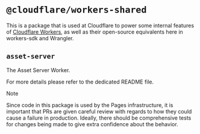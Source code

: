 # `@cloudflare/workers-shared`

This is a package that is used at Cloudflare to power some internal features of [Cloudflare Workers](https://developers.cloudflare.com/workers/), as well as their open-source equivalents here in workers-sdk and Wrangler.

## `asset-server`

The Asset Server Worker.

For more details please refer to the dedicated README file.

> [!NOTE]
> Since code in this package is used by the Pages infrastructure, it is important that PRs are given careful review with regards to how they could cause a failure in production.
> Ideally, there should be comprehensive tests for changes being made to give extra confidence about the behavior.
